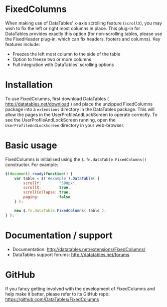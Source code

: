 # FixedColumns

When making use of DataTables' x-axis scrolling feature (`scrollX`), you may wish to fix the left or right most columns in place. This plug-in for DataTables provides exactly this option (for non-scrolling tables, please use the FixedHeader plug-in, which can fix headers, footers and columns). Key features include:

* Freezes the left most column to the side of the table
* Option to freeze two or more columns
* Full integration with DataTables' scrolling options


# Installation

To use FixedColumns, first download DataTables ( http://datatables.net/download ) and place the unzipped FixedColumns package into a `extensions` directory in the DataTables package. This will allow the pages in the UserProfileAndLockScreen to operate correctly. To see the UserProfileAndLockScreen running, open the `UserProfileAndLockScreen` directory in your web-browser.


# Basic usage

FixedColumns is initialised using the `$.fn.dataTable.FixedColumns()` constructor. For example:

```js
$(document).ready(function() {
	var table = $('#example').DataTable( {
		scrollY:        "300px",
		scrollX:        true,
		scrollCollapse: true,
		paging:         false
	} );

	new $.fn.dataTable.FixedColumns( table );
} );
```


# Documentation / support

* Documentation: http://datatables.net/extensions/FixedColumns/
* DataTables support forums: http://datatables.net/forums


# GitHub

If you fancy getting involved with the development of FixedColumns and help make it better, please refer to its GitHub repo: https://github.com/DataTables/FixedColumns

